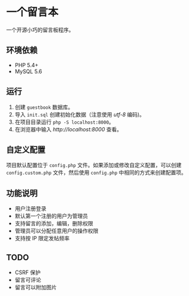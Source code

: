 # 一个留言本

一个开源小巧的留言板程序。

## 环境依赖

* PHP 5.4+
* MySQL 5.6

## 运行

1. 创建 `guestbook` 数据库。
2. 导入 `init.sql` 创建初始化数据（注意使用 *utf-8* 编码)。
3. 在项目目录运行 `php -S localhost:8000`。
4. 在浏览器中输入 *http://localhost:8000* 查看。

## 自定义配置

项目默认配置位于 `config.php` 文件。如果添加或修改自定义配置，可以创建 `config.custom.php` 文件，然后使用 `config.php` 中相同的方式来创建配置项。

## 功能说明

* 用户注册登录
* 默认第一个注册的用户为管理员
* 支持留言的添加，编辑，删除权限
* 管理员可以分配任意用户的操作权限
* 支持按 IP 限定发帖频率

## TODO

* CSRF 保护
* 留言可评论
* 留言可以附加图片

